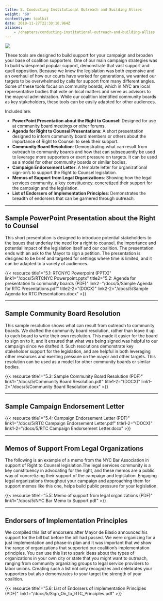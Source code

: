 ```yaml
---
title: 5. Conducting Institutional Outreach and Building Allies
weight: '60'
contenttype: toolkit
date: 2018-11-27T22:30:18.964Z
aliases:
    - /chapters/conducting-institutional-outreach-and-building-allies
---
```

<img src="/images/outreach2-sm.jpg" />

These tools are designed to build support for your campaign and broaden your base of coalition supporters. One of our main campaign strategies was to build widespread popular support, demonstrate that vast support and quell opposition. Because we knew the legislation was both expensive and an overhaul of how our courts have worked for generations, we wanted our targets to be overwhelmed by calls for support from many different angles. Some of these tools focus on community boards, which in NYC are local representative bodies that vote on local matters and serve as advisors to the mayoral administration. While our coalition identified community boards as key stakeholders, these tools can be easily adapted for other audiences.   

Included are:

* **PowerPoint Presentation about the Right to Counsel**: Designed for use at community board meetings or other forums. 
* **Agenda for Right to Counsel Presentations**: A short presentation designed to inform community board members or others about the importance of Right to Counsel to seek their support.
* **Community Board Resolution**: Demonstrating what can result from outreach to community boards and how that can subsequently be used to leverage more supporters or exert pressure on targets. It can be used as a model for other community boards or similar bodies.
* **Campaign Endorsement Letter**: A template letter for organizational sign-on’s to support the Right to Counsel legislation. 
* **Memos of Support from Legal Organizations**: Showing how the legal services community, a key constituency, concretized their support for the campaign and the legislation. 
* **List of Endorsers of Implementation Principles**: Demonstrates the breadth of endorsers that can be garnered through outreach. 

<hr />

## Sample PowerPoint Presentation about the Right to Counsel

This short presentation is designed to introduce potential stakeholders to the issues that underlay the need for a right to counsel, the importance and potential impact of the legislation itself and our coalition. The presentation ends with an ask to the Mayor to sign a petition. The presentation is designed to be brief and targeted for settings where time is limited, and it can be adapted to a variety of audiences.

{{< resource title1="5.1: RTCNYC Powerpoint (PPTX)" link1="/docs/5/RTCNYC Powerpoint.pptx" title2="5.2: Agenda for presentation to community boards (PDF)" link2="/docs/5/Sample Agenda for RTC Presentations.pdf" title2-2="(DOCX)" link2-2="/docs/5/Sample Agenda for RTC Presentations.docx" >}}

<hr />

## Sample Community Board Resolution

This sample resolution shows what can result from outreach to community boards. We drafted the community board resolution, rather than leave it up to each board to write their own resolution. This made it easier for the board to sign on to it, and it ensured that what was being signed was helpful to our campaign since we drafted it. Such resolutions demonstrate key stakeholder support for the legislation, and are helpful in both leveraging other resources and exerting pressure on the mayor and other targets. This resolution can be used as a model for other community boards or similar bodies.

{{< resource title1="5.3: Sample Community Board Resolution (PDF)" link1="/docs/5/Community Board Resolution.pdf" title1-2="(DOCX)" link1-2="/docs/5/Community Board Resolution.docx" >}}

<hr />

## Sample Campaign Endorsement Letter

{{< resource title1="5.4: Campaign Endorsement Letter (PDF)" link1="/docs/5/RTC Campaign Endorsement Letter.pdf" title1-2="(DOCX)" link1-2="/docs/5/RTC Campaign Endorsement Letter.docx" >}}

<hr />

## Memos of Support From Legal Organizations

The following is an example of a memo from the NYC Bar Association in support of Right to Counsel legislation.The legal services community is a key constituency in advocating for the right, and these memos are a public way of concretizing their support of the campaign and legislation. Engaging legal organizations throughout your campaign and approaching them for support memos like this one, helps build public pressure for your legislation.

{{< resource title1="5.5: Memo of support from legal organizations (PDF)" link1="/docs/5/NYC Bar Memo to Support.pdf" >}}

<hr />

## Endorsers of Implementation Principles

We compiled this list of endorsers after Mayor de Blasio announced his support for the bill but before the bill had passed. We were organizing for a just implementation and phase-in plan and it was important that we show the range of organizations that supported our coalition’s implementation principles. You can use this list to spark ideas about the types of organizations in your own city or state that you might want to outreach, ranging from community organizing groups to legal service providers to labor unions. Creating such a list not only recognizes and celebrates your supporters but also demonstrates to your target the strength of your coalition.   

{{< resource title1="5.6: List of Endorsers of Implementation Principles (PDF)" link1="/docs/5/Sign_On_to_RTC_Principles.pdf" >}}
